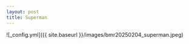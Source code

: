 ```yaml
---
layout: post
title: Superman
---
```


![_config.yml]({{ site.baseurl }}/images/bmr20250204_superman.jpeg)
